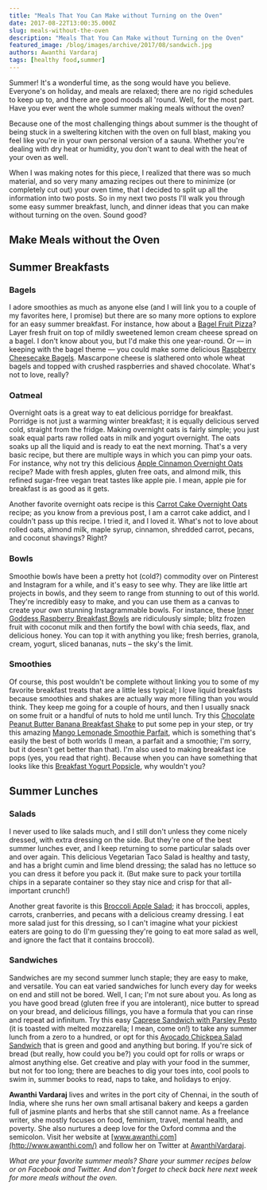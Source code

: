 ```yaml
---
title: "Meals That You Can Make without Turning on the Oven"
date: 2017-08-22T13:00:35.000Z
slug: meals-without-the-oven
description: "Meals That You Can Make without Turning on the Oven"
featured_image: /blog/images/archive/2017/08/sandwich.jpg
authors: Awanthi Vardaraj
tags: [healthy food,summer]
---
```


Summer! It's a wonderful time, as the song would have you believe. Everyone's on holiday, and meals are relaxed; there are no rigid schedules to keep up to, and there are good moods all 'round. Well, for the most part. Have you ever went the whole summer making meals without the oven?

Because one of the most challenging things about summer is the thought of being stuck in a sweltering kitchen with the oven on full blast, making you feel like you're in your own personal version of a sauna. Whether you're dealing with dry heat or humidity, you don't want to deal with the heat of your oven as well.

When I was making notes for this piece, I realized that there was so much material, and so very many amazing recipes out there to minimize (or completely cut out) your oven time, that I decided to split up all the information into two posts. So in my next two posts I'll walk you through some easy summer breakfast, lunch, and dinner ideas that you can make without turning on the oven. Sound good?

## Make Meals without the Oven

## Summer Breakfasts

### Bagels

I adore smoothies as much as anyone else (and I will link you to a couple of my favorites here, I promise) but there are so many more options to explore for an easy summer breakfast. For instance, how about a [Bagel Fruit Pizza](http://www.number-2-pencil.com/2015/06/04/bagel-fruit-pizzas/)? Layer fresh fruit on top of mildly sweetened lemon cream cheese spread on a bagel. I don't know about you, but I'd make this one year-round. Or — in keeping with the bagel theme — you could make some delicious [Raspberry Cheesecake Bagels](https://www.dessertfortwo.com/raspberry-cheesecake-bagels/). Mascarpone cheese is slathered onto whole wheat bagels and topped with crushed raspberries and shaved chocolate. What's not to love, really?

### Oatmeal

Overnight oats is a great way to eat delicious porridge for breakfast. Porridge is not just a warming winter breakfast; it is equally delicious served cold, straight from the fridge. Making overnight oats is fairly simple; you just soak equal parts raw rolled oats in milk and yogurt overnight. The oats soaks up all the liquid and is ready to eat the next morning. That's a very basic recipe, but there are multiple ways in which you can pimp your oats. For instance, why not try this delicious [Apple Cinnamon Overnight Oats](https://www.evolvingtable.com/apple-cinnamon-overnight-oats/) recipe? Made with fresh apples, gluten free oats, and almond milk, this refined sugar-free vegan treat tastes like apple pie. I mean, apple pie for breakfast is as good as it gets.

Another favorite overnight oats recipe is this [Carrot Cake Overnight Oats](http://www.jaroflemons.com/carrot-cake-overnight-oats/) recipe; as you know from a previous post, I am a carrot cake addict, and I couldn't pass up this recipe. I tried it, and I loved it. What's not to love about rolled oats, almond milk, maple syrup, cinnamon, shredded carrot, pecans, and coconut shavings? Right?

### Bowls

Smoothie bowls have been a pretty hot (cold?) commodity over on Pinterest and Instagram for a while, and it's easy to see why. They are like little art projects in bowls, and they seem to range from stunning to out of this world. They're incredibly easy to make, and you can use them as a canvas to create your own stunning Instagrammable bowls. For instance, these [Inner Goddess Raspberry Breakfast Bowls](http://pinchofyum.com/inner-goddess-raspberry-breakfast-bowls) are ridiculously simple; blitz frozen fruit with coconut milk and then fortify the bowl with chia seeds, flax, and delicious honey. You can top it with anything you like; fresh berries, granola, cream, yogurt, sliced bananas, nuts – the sky's the limit.

### Smoothies

Of course, this post wouldn't be complete without linking you to some of my favorite breakfast treats that are a little less typical; I love liquid breakfasts because smoothies and shakes are actually way more filling than you would think. They keep me going for a couple of hours, and then I usually snack on some fruit or a handful of nuts to hold me until lunch. Try this [Chocolate Peanut Butter Banana Breakfast Shake](http://www.cookingclassy.com/chocolate-peanut-butter-banana-breakfast-shake/) to put some pep in your step, or try this amazing [Mango Lemonade Smoothie Parfait](http://keepinitkind.com/mango-lemonade-smoothie-parfait-giveaway/), which is something that's easily the best of both worlds (I mean, a parfait and a smoothie; I'm sorry, but it doesn't get better than that). I'm also used to making breakfast ice pops (yes, you read that right). Because when you can have something that looks like this [Breakfast Yogurt Popsicle](https://www.iheartnaptime.net/breakfast-popsicles/), why wouldn't you?

## Summer Lunches

### Salads

I never used to like salads much, and I still don't unless they come nicely dressed, with extra dressing on the side. But they're one of the best summer lunches ever, and I keep returning to some particular salads over and over again. This delicious Vegetarian Taco Salad is healthy and tasty, and has a bright cumin and lime blend dressing; the salad has no lettuce so you can dress it before you pack it. (But make sure to pack your tortilla chips in a separate container so they stay nice and crisp for that all-important crunch!)

Another great favorite is this [Broccoli Apple Salad](https://therecipecritic.com/2015/01/broccoli-apple-salad/); it has broccoli, apples, carrots, cranberries, and pecans with a delicious creamy dressing. I eat more salad just for this dressing, so I can't imagine what your pickiest eaters are going to do (I'm guessing they're going to eat more salad as well, and ignore the fact that it contains broccoli).

### Sandwiches

Sandwiches are my second summer lunch staple; they are easy to make, and versatile. You can eat varied sandwiches for lunch every day for weeks on end and still not be bored. Well, I can; I'm not sure about you. As long as you have good bread (gluten free if you are intolerant), nice butter to spread on your bread, and delicious fillings, you have a formula that you can rinse and repeat ad infinitum. Try this easy [Caprese Sandwich with Parsley Pesto](http://jessicainthekitchen.com/caprese-sandwich-parsley-pesto/) (it is toasted with melted mozzarella; I mean, come on!) to take any summer lunch from a zero to a hundred, or opt for this [Avocado Chickpea Salad Sandwich](http://www.yummyhealthyeasy.com/avocado-chickpea-salad-sandwich) that is green and good and anything but boring. If you're sick of bread (but really, how could you be?) you could opt for rolls or wraps or almost anything else. Get creative and play with your food in the summer, but not for too long; there are beaches to dig your toes into, cool pools to swim in, summer books to read, naps to take, and holidays to enjoy.

**Awanthi Vardaraj** lives and writes in the port city of Chennai, in the south of India, where she runs her own small artisanal bakery and keeps a garden full of jasmine plants and herbs that she still cannot name. As a freelance writer, she mostly focuses on food, feminism, travel, mental health, and poverty. She also nurtures a deep love for the Oxford comma and the semicolon. Visit her website at [www.awanthi.com](http://www.awanthi.com/) and follow her on Twitter at [AwanthiVardaraj](https://twitter.com/AwanthiVardaraj).

_What are your favorite summer meals? Share your summer recipes below or on Facebook and Twitter. And don't forget to check back here next week for more meals without the oven._